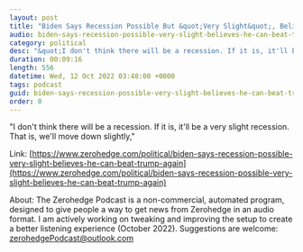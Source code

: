 ```yaml
---
layout: post
title: "Biden Says Recession Possible But &quot;Very Slight&quot;, Believes He Can Beat Trump Again"
audio: biden-says-recession-possible-very-slight-believes-he-can-beat-trump-again-0
category: political
desc: "&quot;I don't think there will be a recession. If it is, it'll be a very slight recession. That is, we'll move down slightly,&quot;"
duration: 00:09:16
length: 556
datetime: Wed, 12 Oct 2022 03:48:00 +0000
tags: podcast
guid: biden-says-recession-possible-very-slight-believes-he-can-beat-trump-again-0
order: 0
---
```

&quot;I don't think there will be a recession. If it is, it'll be a very slight recession. That is, we'll move down slightly,&quot;

Link: [https://www.zerohedge.com/political/biden-says-recession-possible-very-slight-believes-he-can-beat-trump-again](https://www.zerohedge.com/political/biden-says-recession-possible-very-slight-believes-he-can-beat-trump-again)

About: The Zerohedge Podcast is a non-commercial, automated program, designed to give people a way to get news from Zerohedge in an audio format.  I am actively working on tweaking and improving the setup to create a better listening experience (October 2022).  Suggestions are welcome: [zerohedgePodcast@outlook.com](mailto:zerohedgePodcast@outlook.com)